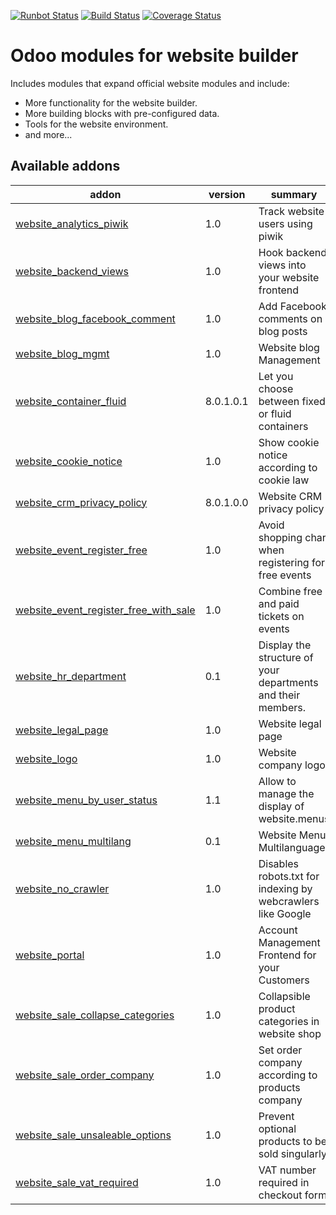 [![Runbot Status](https://runbot.odoo-community.org/runbot/badge/flat/186/8.0.svg)](https://runbot.odoo-community.org/runbot/repo/github-com-oca-website-186)
[![Build Status](https://travis-ci.org/OCA/website.svg?branch=8.0)](https://travis-ci.org/OCA/website)
[![Coverage Status](https://coveralls.io/repos/OCA/website/badge.png?branch=8.0)](https://coveralls.io/r/OCA/website?branch=8.0)

Odoo modules for website builder
================================

Includes modules that expand official website modules and include:

* More functionality for the website builder.
* More building blocks with pre-configured data.
* Tools for the website environment.
* and more...

[//]: # (addons)
Available addons
----------------
addon | version | summary
--- | --- | ---
[website_analytics_piwik](website_analytics_piwik/) | 1.0 | Track website users using piwik
[website_backend_views](website_backend_views/) | 1.0 | Hook backend views into your website frontend
[website_blog_facebook_comment](website_blog_facebook_comment/) | 1.0 | Add Facebook comments on blog posts
[website_blog_mgmt](website_blog_mgmt/) | 1.0 | Website blog Management
[website_container_fluid](website_container_fluid/) | 8.0.1.0.1 | Let you choose between fixed or fluid containers
[website_cookie_notice](website_cookie_notice/) | 1.0 | Show cookie notice according to cookie law
[website_crm_privacy_policy](website_crm_privacy_policy/) | 8.0.1.0.0 | Website CRM privacy policy
[website_event_register_free](website_event_register_free/) | 1.0 | Avoid shopping chart when registering for free events
[website_event_register_free_with_sale](website_event_register_free_with_sale/) | 1.0 | Combine free and paid tickets on events
[website_hr_department](website_hr_department/) | 0.1 | Display the structure of your departments and their members.
[website_legal_page](website_legal_page/) | 1.0 | Website legal page
[website_logo](website_logo/) | 1.0 | Website company logo
[website_menu_by_user_status](website_menu_by_user_status/) | 1.1 | Allow to manage the display of website.menus
[website_menu_multilang](website_menu_multilang/) | 0.1 | Website Menu Multilanguage
[website_no_crawler](website_no_crawler/) | 1.0 | Disables robots.txt for indexing by webcrawlers like Google
[website_portal](website_portal/) | 1.0 | Account Management Frontend for your Customers
[website_sale_collapse_categories](website_sale_collapse_categories/) | 1.0 | Collapsible product categories in website shop
[website_sale_order_company](website_sale_order_company/) | 1.0 | Set order company according to products company
[website_sale_unsaleable_options](website_sale_unsaleable_options/) | 1.0 | Prevent optional products to be sold singularly
[website_sale_vat_required](website_sale_vat_required/) | 1.0 | VAT number required in checkout form

[//]: # (end addons)
